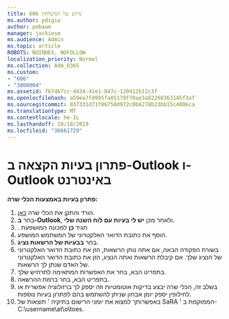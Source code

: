 ```yaml
---
title: 606 מידע על המשלחת
ms.author: pdigia
author: pebaum
manager: jackiesm
ms.audience: Admin
ms.topic: article
ROBOTS: NOINDEX, NOFOLLOW
localization_priority: Normal
ms.collection: Adm_O365
ms.custom:
- "606"
- "3800004"
ms.assetid: f67467cc-d434-41e1-847c-120412b12c3f
ms.openlocfilehash: a59ea7fd995fa05179f70ae3a82268363145f3af
ms.sourcegitcommit: 037331d71f06750d972c0b6278b23bb15c4806ca
ms.translationtype: MT
ms.contentlocale: he-IL
ms.lasthandoff: 10/18/2019
ms.locfileid: "36661729"
---
```

# <a name="troubleshooting-delegation-in-outlook-and-outlook-on-the-web"></a>פתרון בעיות הקצאה ב-Outlook ו-Outlook באינטרנט

**פתרון בעיות באמצעות הכלי שרה:**

1. הורד והתקן את הכלי שרה [כאן](https://aka.ms/SaRA-SkypeForBusinessSignIn).
1. בחר **ב-Outlook**, ולאחר מכן **יש לי בעיות עם לוח השנה שלי**.
1. . תגיד **כן** למכונה המושפעת
1. הוסף את כתובת הדואר האלקטרוני של המשתמש המושפע.
1. בחר **בבעיות של הרשאות נציג**.
1. בשורת הפקודה הבאה, אם אתה נותן הרשאות, הזן את כתובת הדואר האלקטרוני של הנציג שלך. אם קיבלת הרשאות ואתה הנציג, הזן את כתובת הדואר האלקטרוני של האדם שנתן לך הרשאות.
1. בתפריט הבא, בחר את האפשרות המתאימה לתרחיש שלך.
1. בתפריט הבא, בחר ברמת ההרשאה.
1. בשלב זה, הכלי שרה יבצע בדיקות אוטומטיות וזה יספק לך ברזולוציה אפשרית או לחילופין יספק יומן אבחון שניתן להשתמש בהם לפתרון בעיות נוספות.
1. באפשרותך למצוא את יומני הרישום בתיקיה ' תוצאות של SaRA ' הממוקמת ב-C:\username\at\o\toes.
